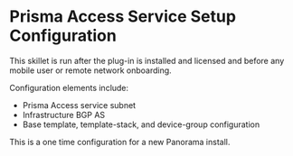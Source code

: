 # Prisma Access Service Setup Configuration

This skillet is run after the plug-in is installed and licensed and before any mobile user or
remote network onboarding.

Configuration elements include:

* Prisma Access service subnet
* Infrastructure BGP AS
* Base template, template-stack, and device-group configuration

This is a one time configuration for a new Panorama install.